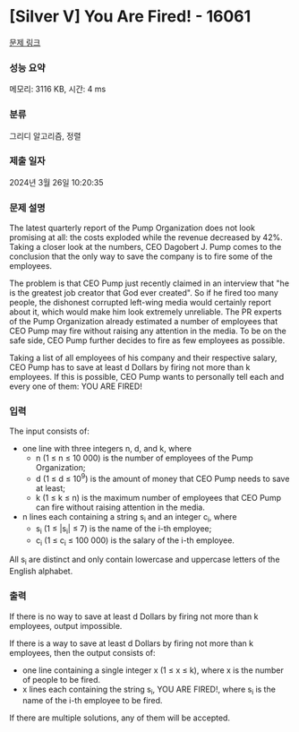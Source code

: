 # [Silver V] You Are Fired! - 16061 

[문제 링크](https://www.acmicpc.net/problem/16061) 

### 성능 요약

메모리: 3116 KB, 시간: 4 ms

### 분류

그리디 알고리즘, 정렬

### 제출 일자

2024년 3월 26일 10:20:35

### 문제 설명

<p>The latest quarterly report of the Pump Organization does not look promising at all: the costs exploded while the revenue decreased by 42%. Taking a closer look at the numbers, CEO Dagobert J. Pump comes to the conclusion that the only way to save the company is to fire some of the employees.</p>

<p>The problem is that CEO Pump just recently claimed in an interview that "he is the greatest job creator that God ever created". So if he fired too many people, the dishonest corrupted left-wing media would certainly report about it, which would make him look extremely unreliable. The PR experts of the Pump Organization already estimated a number of employees that CEO Pump may fire without raising any attention in the media. To be on the safe side, CEO Pump further decides to fire as few employees as possible.</p>

<p>Taking a list of all employees of his company and their respective salary, CEO Pump has to save at least d Dollars by firing not more than k employees. If this is possible, CEO Pump wants to personally tell each and every one of them: YOU ARE FIRED!</p>

### 입력 

 <p>The input consists of:</p>

<ul>
	<li>one line with three integers n, d, and k, where
	<ul>
		<li>n (1 ≤ n ≤ 10 000) is the number of employees of the Pump Organization;</li>
		<li>d (1 ≤ d ≤ 10<sup>9</sup>) is the amount of money that CEO Pump needs to save at least;</li>
		<li>k (1 ≤ k ≤ n) is the maximum number of employees that CEO Pump can fire without raising attention in the media.</li>
	</ul>
	</li>
	<li>n lines each containing a string s<sub>i</sub> and an integer c<sub>i</sub>, where
	<ul>
		<li>s<sub>i</sub> (1 ≤ |s<sub>i</sub>| ≤ 7) is the name of the i-th employee;</li>
		<li>c<sub>i</sub> (1 ≤ c<sub>i</sub> ≤ 100 000) is the salary of the i-th employee.</li>
	</ul>
	</li>
</ul>

<p>All s<sub>i</sub> are distinct and only contain lowercase and uppercase letters of the English alphabet.</p>

### 출력 

 <p>If there is no way to save at least d Dollars by firing not more than k employees, output impossible.</p>

<p>If there is a way to save at least d Dollars by firing not more than k employees, then the output consists of:</p>

<ul>
	<li>one line containing a single integer x (1 ≤ x ≤ k), where x is the number of people to be fired.</li>
	<li>x lines each containing the string s<sub>i</sub>, YOU ARE FIRED!, where s<sub>i</sub> is the name of the i-th employee to be fired.</li>
</ul>

<p>If there are multiple solutions, any of them will be accepted.</p>

